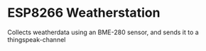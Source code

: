 ESP8266 Weatherstation
======================

Collects weatherdata using an BME-280 sensor, and sends it to a thingspeak-channel